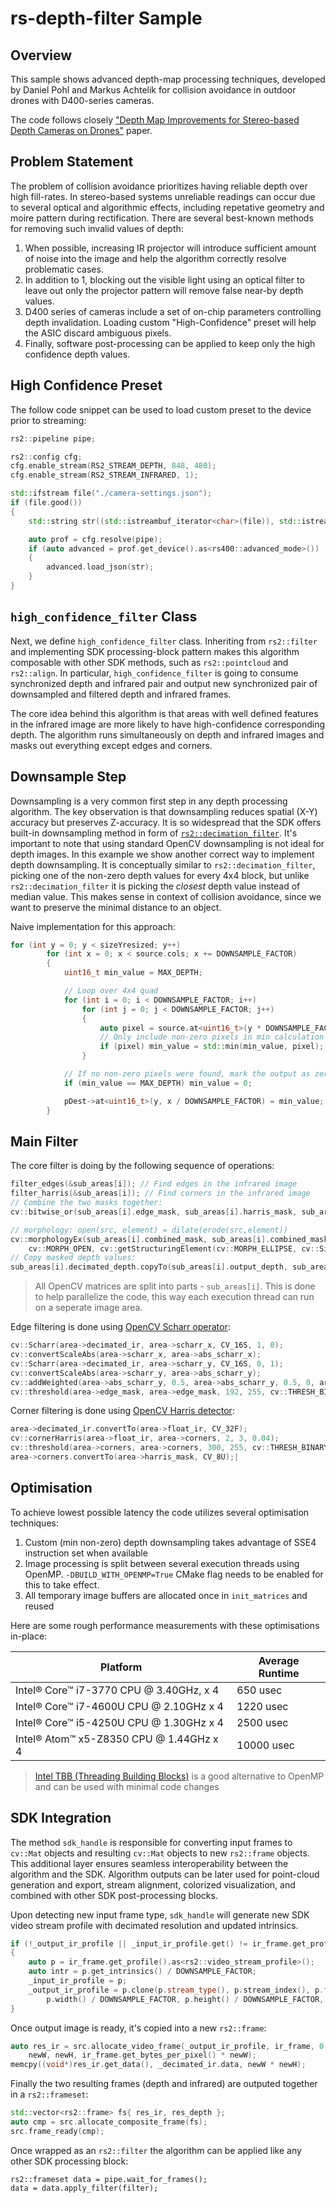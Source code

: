 # rs-depth-filter Sample

## Overview
This sample shows advanced depth-map processing techniques, developed by Daniel Pohl and Markus Achtelik for collision avoidance in outdoor drones with D400-series cameras. 

The code follows closely ["Depth Map Improvements for Stereo-based
Depth Cameras on Drones"](http://www.qwrt.de/pdf/Depth_Map_Improvements_for_Stereo_based_Depth_Cameras_on_Drones.pdf) paper.

## Problem Statement

The problem of collision avoidance prioritizes having reliable depth over high fill-rates. 
In stereo-based systems unreliable readings can occur due to several optical and algorithmic effects, including repetative geometry and moire pattern during rectification. 
There are several best-known methods for removing such invalid values of depth:

1. When possible, increasing IR projector will introduce sufficient amount of noise into the image and help the algorithm correctly resolve problematic cases. 
2. In addition to 1, blocking out the visible light using an optical filter to leave out only the projector pattern will remove false near-by depth values.
3. D400 series of cameras include a set of on-chip parameters controlling depth invalidation. Loading custom "High-Confidence" preset will help the ASIC discard ambiguous pixels.
4. Finally, software post-processing can be applied to keep only the high confidence depth values.

## High Confidence Preset

The follow code snippet can be used to load custom preset to the device prior to streaming:

```cpp
rs2::pipeline pipe;

rs2::config cfg;
cfg.enable_stream(RS2_STREAM_DEPTH, 848, 480);
cfg.enable_stream(RS2_STREAM_INFRARED, 1);

std::ifstream file("./camera-settings.json");
if (file.good())
{
    std::string str((std::istreambuf_iterator<char>(file)), std::istreambuf_iterator<char>());

    auto prof = cfg.resolve(pipe);
    if (auto advanced = prof.get_device().as<rs400::advanced_mode>())
    {
        advanced.load_json(str);
    }
}
```

## `high_confidence_filter` Class

Next, we define `high_confidence_filter` class. Inheriting from `rs2::filter` and implementing SDK processing-block pattern makes this algorithm composable with other SDK methods, such as `rs2::pointcloud` and `rs2::align`.
In particular, `high_confidence_filter` is going to consume synchronized depth and infrared pair and output new synchronized pair of downsampled and filtered depth and infrared frames. 

The core idea behind this algorithm is that areas with well defined features in the infrared image are more likely to have high-confidence corresponding depth. The algorithm runs simultaneously on depth and infrared images and masks out everything except edges and corners.

## Downsample Step

Downsampling is a very common first step in any depth processing algorithm. The key observation is that downsampling reduces spatial (X-Y) accuracy but preserves Z-accuracy.
It is so widespread that the SDK offers built-in downsampling method in form of [`rs2::decimation_filter`](https://github.com/IntelRealSense/librealsense/blob/master/doc/post-processing-filters.md#decimation-filter).
It's important to note that using standard OpenCV downsampling is not ideal for depth images. 
In this example we show another correct way to implement depth downsampling. It is conceptually similar to `rs2::decimation_filter`, picking one of the non-zero depth values for every 4x4 block, but unlike `rs2::decimation_filter` it is picking the *closest* depth value instead of median value. This makes sense in context of collision avoidance, since we want to preserve the minimal distance to an object. 

Naive implementation for this approach:
```cpp
for (int y = 0; y < sizeYresized; y++)
        for (int x = 0; x < source.cols; x += DOWNSAMPLE_FACTOR)
        {
            uint16_t min_value = MAX_DEPTH;

            // Loop over 4x4 quad
            for (int i = 0; i < DOWNSAMPLE_FACTOR; i++)
                for (int j = 0; j < DOWNSAMPLE_FACTOR; j++)
                {
                    auto pixel = source.at<uint16_t>(y * DOWNSAMPLE_FACTOR + i, x + j);
                    // Only include non-zero pixels in min calculation
                    if (pixel) min_value = std::min(min_value, pixel);
                }

            // If no non-zero pixels were found, mark the output as zero
            if (min_value == MAX_DEPTH) min_value = 0;

            pDest->at<uint16_t>(y, x / DOWNSAMPLE_FACTOR) = min_value;
        }
```

## Main Filter

The core filter is doing by the following sequence of operations:

```cpp
filter_edges(&sub_areas[i]); // Find edges in the infrared image
filter_harris(&sub_areas[i]); // Find corners in the infrared image
// Combine the two masks together:
cv::bitwise_or(sub_areas[i].edge_mask, sub_areas[i].harris_mask, sub_areas[i].combined_mask);

// morphology: open(src, element) = dilate(erode(src,element))
cv::morphologyEx(sub_areas[i].combined_mask, sub_areas[i].combined_mask,
    cv::MORPH_OPEN, cv::getStructuringElement(cv::MORPH_ELLIPSE, cv::Size(3, 3)));
// Copy masked depth values:
sub_areas[i].decimated_depth.copyTo(sub_areas[i].output_depth, sub_areas[i].combined_mask);
```

> All OpenCV matrices are split into parts - `sub_areas[i]`. This is done to help parallelize the code, this way each execution thread can run on a seperate image area.


Edge filtering is done using [OpenCV Scharr operator](https://www.tutorialspoint.com/opencv/opencv_scharr_operator.htm):

```cpp
cv::Scharr(area->decimated_ir, area->scharr_x, CV_16S, 1, 0);
cv::convertScaleAbs(area->scharr_x, area->abs_scharr_x);
cv::Scharr(area->decimated_ir, area->scharr_y, CV_16S, 0, 1);
cv::convertScaleAbs(area->scharr_y, area->abs_scharr_y);
cv::addWeighted(area->abs_scharr_y, 0.5, area->abs_scharr_y, 0.5, 0, area->edge_mask);
cv::threshold(area->edge_mask, area->edge_mask, 192, 255, cv::THRESH_BINARY);
```

Corner filtering is done using [OpenCV Harris detector](https://docs.opencv.org/2.4/modules/imgproc/doc/feature_detection.html?highlight=cornerharris):
```cpp
area->decimated_ir.convertTo(area->float_ir, CV_32F);
cv::cornerHarris(area->float_ir, area->corners, 2, 3, 0.04);
cv::threshold(area->corners, area->corners, 300, 255, cv::THRESH_BINARY);
area->corners.convertTo(area->harris_mask, CV_8U);|
```

## Optimisation

To achieve lowest possible latency the code utilizes several optimisation techniques:

1. Custom (min non-zero) depth downsampling takes advantage of SSE4 instruction set when available
2. Image processing is split between several execution threads using OpenMP. `-DBUILD_WITH_OPENMP=True` CMake flag needs to be enabled for this to take effect. 
3. All temporary image buffers are allocated once in `init_matrices` and reused

Here are some rough performance measurements with these optimisations in-place:

|Platform |Average Runtime|
|---|---|
|Intel® Core™ i7-3770 CPU @ 3.40GHz, x 4|650 usec|
|Intel® Core™ i7-4600U CPU @ 2.10GHz x 4|1220 usec|
|Intel® Core™ i5-4250U CPU @ 1.30GHz x 4|2500 usec|
|Intel® Atom™ x5-Z8350 CPU @ 1.44GHz x 4|10000 usec|

> [Intel TBB (Threading Building Blocks)](https://github.com/uxlfoundation/oneTBB) is a good alternative to OpenMP and can be used with minimal code changes

## SDK Integration

The method `sdk_handle` is responsible for converting input frames to `cv::Mat` objects and resulting `cv::Mat` objects to new `rs2::frame` objects. This additional layer ensures seamless interoperability between the algorithm and the SDK. 
Algorithm outputs can be later used for point-cloud generation and export, stream alignment, colorized visualization, and combined with other SDK post-processing blocks. 

Upon detecting new input frame type, `sdk_handle` will generate new SDK video stream profile with decimated resolution and updated intrinsics. 

```cpp
if (!_output_ir_profile || _input_ir_profile.get() != ir_frame.get_profile().get())
{
    auto p = ir_frame.get_profile().as<rs2::video_stream_profile>();
    auto intr = p.get_intrinsics() / DOWNSAMPLE_FACTOR;
    _input_ir_profile = p;
    _output_ir_profile = p.clone(p.stream_type(), p.stream_index(), p.format(),
        p.width() / DOWNSAMPLE_FACTOR, p.height() / DOWNSAMPLE_FACTOR, intr);
}
```

Once output image is ready, it's copied into a new `rs2::frame`:
```cpp
auto res_ir = src.allocate_video_frame(_output_ir_profile, ir_frame, 0,
    newW, newH, ir_frame.get_bytes_per_pixel() * newW);
memcpy((void*)res_ir.get_data(), _decimated_ir.data, newW * newH);
```

Finally the two resulting frames (depth and infrared) are outputed together in a `rs2::frameset`:
```cpp
std::vector<rs2::frame> fs{ res_ir, res_depth };
auto cmp = src.allocate_composite_frame(fs);
src.frame_ready(cmp);
```

Once wrapped as an `rs2::filter` the algorithm can be applied like any other SDK processing block:

```
rs2::frameset data = pipe.wait_for_frames();
data = data.apply_filter(filter);
```
